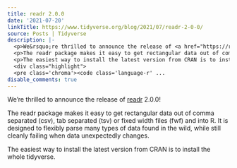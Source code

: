 ```yaml
---
title: readr 2.0.0
date: '2021-07-20'
linkTitle: https://www.tidyverse.org/blog/2021/07/readr-2-0-0/
source: Posts | Tidyverse
description: |-
  <p>We&rsquo;re thrilled to announce the release of <a href="https://readr.tidyverse.org/" target="_blank" rel="noopener">readr</a> 2.0.0!</p>
  <p>The readr package makes it easy to get rectangular data out of comma separated (csv), tab separated (tsv) or fixed width files (fwf) and into R. It is designed to flexibly parse many types of data found in the wild, while still cleanly failing when data unexpectedly changes.</p>
  <p>The easiest way to install the latest version from CRAN is to install the whole tidyverse.</p>
  <div class="highlight">
  <pre class='chroma'><code class='language-r' ...
disable_comments: true
---
```

<p>We&rsquo;re thrilled to announce the release of <a href="https://readr.tidyverse.org/" target="_blank" rel="noopener">readr</a> 2.0.0!</p>
<p>The readr package makes it easy to get rectangular data out of comma separated (csv), tab separated (tsv) or fixed width files (fwf) and into R. It is designed to flexibly parse many types of data found in the wild, while still cleanly failing when data unexpectedly changes.</p>
<p>The easiest way to install the latest version from CRAN is to install the whole tidyverse.</p>
<div class="highlight">
<pre class='chroma'><code class='language-r' ...